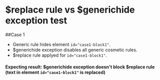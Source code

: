 # $replace rule vs $generichide exception test

##Case 1
* Generic rule hides element `id="case1-block1"`.
* $generichide exception disables all generic cosmetic rules.
* $replace rule applyed for `id="case1-block1"`.
#### Expecting result: $generichide exception doesn't block $replace rule (text in element `id="case1-block1"` is replaced)